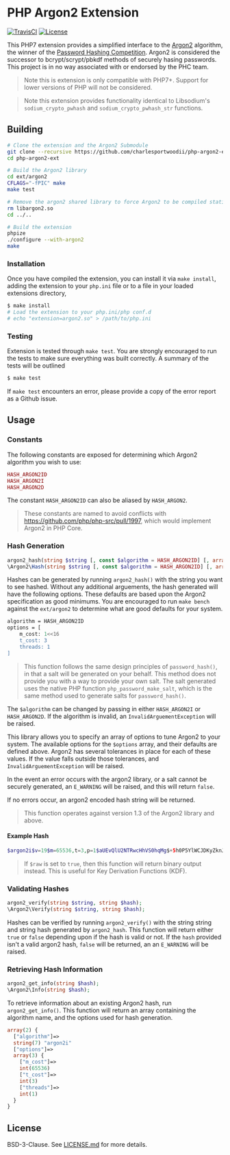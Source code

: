 # PHP Argon2 Extension

[![TravisCI](https://img.shields.io/travis/charlesportwoodii/php-argon2-ext.svg?style=flat-square "TravisCI")](https://travis-ci.org/charlesportwoodii/php-argon2-ext)
[![License](https://img.shields.io/badge/license-BSD-orange.svg?style=flat-square "License")](https://github.com/charlesportwoodii//php-argon2-ext/blob/master/LICENSE.md)

This PHP7 extension provides a simplified interface to the [Argon2](https://github.com/P-H-C/phc-winner-argon2) algorithm, the winner of the [Password Hashing Competition](https://password-hashing.net/). Argon2 is considered the successor to bcrypt/scrypt/pbkdf methods of securely hasing passwords. This project is in no way associated with or endorsed by the PHC team.

> Note this is extension is only compatible with PHP7+. Support for lower versions of PHP will not be considered.

> Note this extension provides functionality identical to Libsodium's `sodium_crypto_pwhash` and `sodium_crypto_pwhash_str` functions.

## Building

```bash
# Clone the extension and the Argon2 Submodule
git clone --recursive https://github.com/charlesportwoodii/php-argon2-ext
cd php-argon2-ext

# Build the Argon2 library
cd ext/argon2
CFLAGS="-fPIC" make
make test

# Remove the argon2 shared library to force Argon2 to be compiled statically into the extension
rm libargon2.so
cd ../..

# Build the extension
phpize
./configure --with-argon2
make
```

### Installation

Once you have compiled the extension, you can install it via `make install`, adding the extension to your `php.ini` file or to a file in your loaded extensions directory, 

```bash
$ make install
# Load the extension to your php.ini/php conf.d
# echo "extension=argon2.so" > /path/to/php.ini
```

### Testing

Extension is tested through `make test`. You are strongly encouraged to run the tests to make sure everything was built correctly. A summary of the tests will be outlined

```bash
$ make test
```

If `make test` encounters an error, please provide a copy of the error report as a Github issue.

## Usage

### Constants

The following constants are exposed for determining which Argon2 algorithm you wish to use:

```php
HASH_ARGON2ID
HASH_ARGON2I
HASH_ARGON2D
```

The constant `HASH_ARGON2ID` can also be aliased by `HASH_ARGON2`.

> These constants are named to avoid conflicts with https://github.com/php/php-src/pull/1997, which would implement Argon2 in PHP Core.

### Hash Generation
```php
argon2_hash(string $string [, const $algorithm = HASH_ARGON2ID] [, array $options ] [, bool $raw = false ]);
\Argon2\Hash(string $string [, const $algorithm = HASH_ARGON2ID] [, array $options ] [, bool $raw = false ]);
```

Hashes can be generated by running `argon2_hash()` with the string you want to see hashed. Without any additional arguements, the hash generated will have the following options. These defaults are based upon the Argon2 specification as good minimums. You are encouraged to run `make bench` against the `ext/argon2` to determine what are good defaults for your system.

```bash
algorithm = HASH_ARGON2ID
options = [
    m_cost: 1<<16
    t_cost: 3
    threads: 1
]
```

> This function follows the same design principles of `password_hash()`, in that a salt will be generated on your behalf. This method does not provide you with a way to provide your own salt. The salt generated uses the native PHP function `php_password_make_salt`, which is the same method used to generate salts for `password_hash()`.

The `$algorithm` can be changed by passing in either `HASH_ARGON2I` or `HASH_ARGON2D`. If the algorithm is invalid, an `InvalidArguementException` will be raised.

This library allows you to specify an array of options to tune Argon2 to your system. The available options for the `$options` array, and their defaults are defined above. Argon2 has several tolerances in place for each of these values. If the value falls outside those tolerances, and `InvalidArguementException` will be raised.

In the event an error occurs with the argon2 library, or a salt cannot be securely generated, an `E_WARNING` will be raised, and this will return `false`.

If no errors occur, an argon2 encoded hash string will be returned.

> This function operates against version 1.3 of the Argon2 library and above.

#### Example Hash
```php
$argon2i$v=19$m=65536,t=3,p=1$aUEvQlU2NTRwcHhVS0hqMg$+5h0P5YlWCJDKyZknJ0sAyqQtZjhuP1Bkw/E2It4IcE
```

> If `$raw` is set to `true`, then this function will return binary output instead. This is useful for Key Derivation Functions (KDF).

### Validating Hashes
```php
argon2_verify(string $string, string $hash);
\Argon2\Verify(string $string, string $hash);
```

Hashes can be verified by running `argon2_verify()` with the string string and string hash generated by `argon2_hash`. This function will return either `true` or `false` depending upon if the hash is valid or not. If the `hash` provided isn't a valid argon2 hash, `false` will be returned, an an `E_WARNING` will be raised.

### Retrieving Hash Information
```php
argon2_get_info(string $hash);
\Argon2\Info(string $hash);
```

To retrieve information about an existing Argon2 hash, run `argon2_get_info()`. This function will return an array containing the algorithm name, and the options used for hash generation.

```php
array(2) {
  ["algorithm"]=>
  string(7) "argon2i"
  ["options"]=>
  array(3) {
    ["m_cost"]=>
    int(65536)
    ["t_cost"]=>
    int(3)
    ["threads"]=>
    int(1)
  }
}
```

## License

BSD-3-Clause. See [LICENSE.md](LICENSE.md) for more details.

